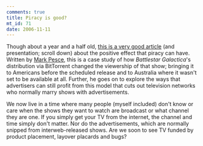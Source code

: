```yaml
--- 
comments: true
title: Piracy is good?
mt_id: 71
date: 2006-11-11
---
```

Though about a year and a half old, [this is a very good article](http://www.mindjack.com/feature/piracy051305.html) (and presentation; scroll down) about the positive effect that piracy can have.  Written by [Mark Pesce](http://en.wikipedia.org/wiki/Mark_Pesce), this is a case study of how <i>Battlestar Galactica</i>'s distribution via BitTorrent changed the viewership of that show; bringing it to Americans before the scheduled release and to Australia where it wasn't set to be available at all.  Further, he goes on to explore the ways that advertisers can still profit from this model that cuts out television networks who normally marry shows with advertisements.

We now live in a time where many people (myself included) don't know or care when the shows they want to watch are broadcast or what channel they are one.  If you simply get your TV from the internet, the channel and time simply don't matter. Nor do the advertisements, which are normally snipped from interweb-released shows.  Are we soon to see TV funded by product placement, layover placards and bugs?
